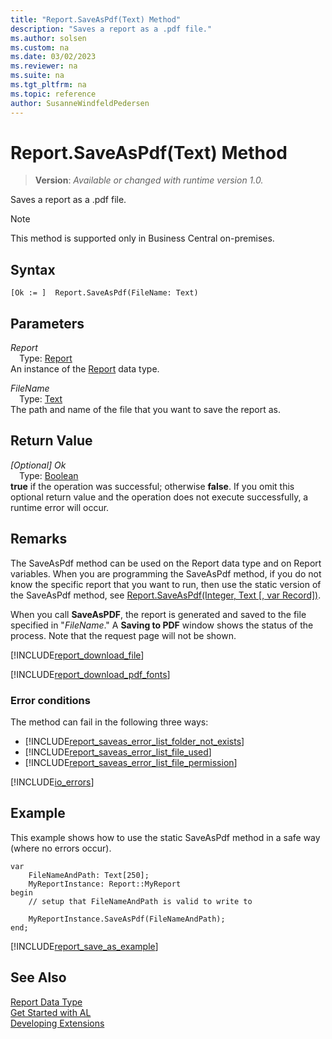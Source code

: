 ```yaml
---
title: "Report.SaveAsPdf(Text) Method"
description: "Saves a report as a .pdf file."
ms.author: solsen
ms.custom: na
ms.date: 03/02/2023
ms.reviewer: na
ms.suite: na
ms.tgt_pltfrm: na
ms.topic: reference
author: SusanneWindfeldPedersen
---
```

[//]: # (START>DO_NOT_EDIT)
[//]: # (IMPORTANT:Do not edit any of the content between here and the END>DO_NOT_EDIT.)
[//]: # (Any modifications should be made in the .xml files in the ModernDev repo.)
# Report.SaveAsPdf(Text) Method
> **Version**: _Available or changed with runtime version 1.0._

Saves a report as a .pdf file.

> [!NOTE]
> This method is supported only in Business Central on-premises.

## Syntax
```AL
[Ok := ]  Report.SaveAsPdf(FileName: Text)
```
## Parameters
*Report*  
&emsp;Type: [Report](report-data-type.md)  
An instance of the [Report](report-data-type.md) data type.  

*FileName*  
&emsp;Type: [Text](../text/text-data-type.md)  
The path and name of the file that you want to save the report as.  


## Return Value
*[Optional] Ok*  
&emsp;Type: [Boolean](../boolean/boolean-data-type.md)  
**true** if the operation was successful; otherwise **false**.   If you omit this optional return value and the operation does not execute successfully, a runtime error will occur.  


[//]: # (IMPORTANT: END>DO_NOT_EDIT)

## Remarks  
The SaveAsPdf method can be used on the Report data type and on Report variables. When you are programming the SaveAsPdf method, if you do not know the specific report that you want to run, then use the static version of the SaveAsPdf method, see [Report.SaveAsPdf(Integer, Text [, var Record])](./report-saveaspdf-method.md).  

When you call **SaveAsPDF**, the report is generated and saved to the file specified in "*FileName*." A **Saving to PDF** window shows the status of the process. Note that the request page will not be shown.  

[!INCLUDE[report_download_file](../../includes/include-report-download-file.md)]

[!INCLUDE[report_download_pdf_fonts](../../includes/include-report-download-pdf-fonts.md)]

### Error conditions  
The method can fail in the following three ways:
- [!INCLUDE[report_saveas_error_list_folder_not_exists](../../includes/include-report-saveas-error-list-folder-not-exists.md)]
- [!INCLUDE[report_saveas_error_list_file_used](../../includes/include-report-saveas-error-list-file-used.md)]
- [!INCLUDE[report_saveas_error_list_file_permission](../../includes/include-report-saveas-error-list-file-permission.md)]


[!INCLUDE[io_errors](../../includes/include-io-errors.md)]

## Example  
This example shows how to use the static SaveAsPdf method in a safe way (where no errors occur).

```AL 
var
    FileNameAndPath: Text[250];
    MyReportInstance: Report::MyReport
begin
    // setup that FileNameAndPath is valid to write to

    MyReportInstance.SaveAsPdf(FileNameAndPath);
end;
```  

[!INCLUDE[report_save_as_example](../../includes/include-report-saveas-example.md)]


## See Also
[Report Data Type](report-data-type.md)  
[Get Started with AL](../../devenv-get-started.md)  
[Developing Extensions](../../devenv-dev-overview.md)